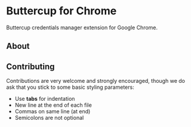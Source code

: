 # Buttercup for Chrome
Buttercup credentials manager extension for Google Chrome.

## About


## Contributing
Contributions are very welcome and strongly encouraged, though we do ask that you stick to some basic styling parameters:

 - Use **tabs** for indentation
 - New line at the end of each file
 - Commas on same line (at end)
 - Semicolons are not optional

